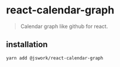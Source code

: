 # react-calendar-graph
> Calendar graph like github for react.

## installation
```shell
yarn add @jswork/react-calendar-graph
```
